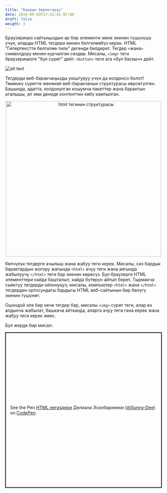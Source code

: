 ```yaml
---
title: "Баарын бириктирүү"
date: 2019-09-03T17:53:41-07:00
draft: false
weight: 3
---
```


Браузериңиз сайтыңыздын ар бир элементи эмне экенин түшүнүшү үчүн, аларды HTML тегдери менен белгилөөбүз керек. HTML "Гипертекстти белгилөө тили" дегенди билдирет. Тегдер `<`жана`>` символдору менен курчалган сөздөр. Мисалы, `<img>` теги браузериңизге "бул сүрөт" дейт. `<button>` теги ага «бул баскыч» дейт.

![alt text](../media/web-tags-sm.png "html тегдер графикасы")

Тегдерди веб-баракчаңызды уюштуруу үчүн да колдонсо болот! Төмөнкү сүрөттө жөнөкөй веб-баракчанын структурасы көрсөтүлгөн. Башында, адатта, колдонулган кошумча пакеттер жана барактын аталышы, ал эми денеде контенттин көбү камтылган.

<p style="text-align: center; "><img src="../media/htmlTagStructure.png" alt="html тегинин структурасы" width="500"/></p>

Көпчүлүк тегдерге ачылыш жана жабуу теги керек. Мисалы, сиз бардык барактардын жогору жагында `<html>` ачуу теги жана аягында жабылуучу `</html>` теги бар экенин көрөсүз. Бул браузерге HTML элементтери кайда башталып, кайда бүтөрүн айтып берет. Тырмакча сыяктуу тегдерди ойлонуңуз; мисалы, компьютер `<html>` жана `</html>` тегдердин ортосундагы бардыгы HTML веб-сайтынын бир бөлүгү экенин түшүнөт.

Ошондой эле бир нече тегдер бар, мисалы `<img>` сүрөт теги, алар өз алдынча жабылат, башкача айтканда, аларга ачуу теги гана керек жана жабуу теги керек эмес.

Бул жерде бир мисал:

 <p class="codepen" data-height="500" data-theme-id="dark" data-default-tab="html,result" data-user="Sunny-Dee" data-slug-hash="ErRraG" style="height: 500px; box-sizing: border-box; display: flex; align-items: center; justify-content: center; border: 2px solid black; margin: 1em 0; padding: 1em;" data-pen-title="HTML Basics">
    <span>See the Pen <a href="https://codepen.io/Sunny-Dee/pen/ErRraG/">HTML негиздери</a> Делиана Эскобариники (<a href="https://codepen.io/Sunny-Dee">@Sunny-Dee</a>)
    on <a href="https://codepen.io">CodePen</a>.</span>
<script async src="//assets.codepen.io/assets/embed/ei.js"></script>
